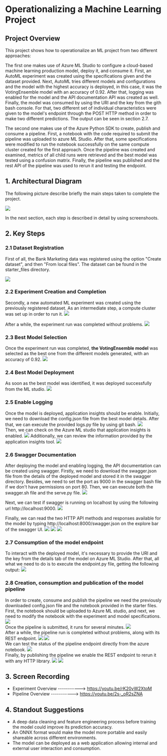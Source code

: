 # Operationalizing a Machine Learning Project

## Project Overview

This project shows how to operationalize an ML project from two different approaches:

 The first one makes use of Azure ML Studio to configure a cloud-based machine learning production model, deploy it, and consume it. First, an AutoML experiment was created using the specifications given and the dataset provided. Next, AutoML tries different models and configurations and the model with the highest accuracy is deployed, in this case, it was the VotingEnsemble model with an accuracy of 0.92. After that, logging was enabled for the model and the API documentation API was created as well. Finally, the model was consumed by using the URI and the key from the gith bash console. For that, two different set of individual characteristics were given to the model's endpoint through the POST HTTP method in order to make two different predictions. The output can be seen in section 2.7. 

The second one makes use of the Azure Python SDK to create, publish and consume a pipeline. First, a notebook with the code required to submit the pipeline was uploaded to azure ML Studio. After that, some specifications were modified to run the notebook successfully on the same compute cluster created for the first approach. Once the pipeline was created and examined, metrics of all child runs were retrieved and the best model was tested using a confusion matrix. Finally, the pipeline was published and the rest API of the pipeline was used to rerun it and testing the endpoint.


## 1. Architectural Diagram

The following picture describe briefly the main steps taken to complete the project.

<img src=".\starter_files\images\project architecture.jpg">

In the next section, each step is described in detail by using screenshoots.


## 2. Key Steps

### 2.1 Dataset Registration

First of all, the Bank Marketing data was registered using the option "Create dataset", and then "From local files". The dataset can be found in the starter_files directory.

<img src=".\starter_files\images\Dataset Registration.jpg">

### 2.2 Experiment Creation and Completion

Secondly, a new automated ML experiment was created using the previously registered dataset. As an intermediate step, a compute cluster was set up in order to run it.
<img src=".\starter_files\images\Compute Cluster.jpg">

After a while, the experiment run was completed without problems.
<img src=".\starter_files\images\Experiment Completed.jpg">

### 2.3 Best Model Selection

Once the experiment run was completed, **the VotingEnsemble model** was selected as the best one from the different models generated, with an accuracy of 0.92.
<img src=".\starter_files\images\Best Model.jpg">

### 2.4 Best Model Deployment

As soon as the best model was identified, it was deployed successfully from the ML studio.
<img src=".\starter_files\images\Successful Deployment.jpg">

### 2.5 Enable Logging

Once the model is deployed, application insights should be enable. Initially, we need to download the config.json file from the best model details. After that, we can execute the provided logs.py file by using git bash.
<img src=".\starter_files\images\Logs File.jpg">
<br>Then, we can check on the Azure ML studio that application insights is enabled.
<img src=".\starter_files\images\Application Insights Enabled.jpg">
Additionally, we can review the information provided by the application insights tool.
<img src=".\starter_files\images\Application Insights Details.jpg">

### 2.6 Swagger Documentation

After deploying the model and enabling logging, the API documentation can be created using swagger. Firstly, we need to download the swagger.json file from the details of the deployed model and stored it in the swagger directory. Besides, we need to set the port as 9000 in the swagger bash file if we don't have permissions on port 80. Then, we can execute both the swagger.sh file and the serve.py file. 
<img src=".\starter_files\images\Swagger and Serve.jpg">

Next, we can test if swagger is running on localhost by using the following url http://localhost:9000.
<img src=".\starter_files\images\Swagger Localhost.jpg">

Finally, we can read the two HTTP API methods and responses available for the model by typing http://localhost:8000/swagger.json on the explore bar of the swagger UI.
<img src=".\starter_files\images\GET Request.jpg">
<img src=".\starter_files\images\Post Request 1.jpg">
<img src=".\starter_files\images\POST Request 2.jpg">

### 2.7 Consumption of the model endpoint
To interact with the deployed model, it's necessary to provide the URI and the key from the details tab of the model on Azure ML Studio. After that, all what we need to do is to execute the endpoint.py file, getting the following output:
<img src=".\starter_files\images\JSON Output.jpg">

### 2.8 Creation, consumption and publication of the model pipeline
In order to create, consume and publish the pipeline we need the previously downloaded config.json file and the notebook provided in the starter files. First, the notebook should be uploaded to Azure ML studio, and next, we need to modify the notebook with the experiment and model specifications.
<img src=".\starter_files\images\Pipeline Run.jpg">
<br> Once the pipeline is submitted, it runs for several minutes. 
<img src=".\starter_files\images\Data and Training.jpg">
<br> After a while, the pipeline run is completed without problems, along with its REST endpoint.
<img src=".\starter_files\images\Pipeline Completed.jpg">
<img src=".\starter_files\images\Pipeline Endpoint.jpg">
<br> We can test the status of the pipeline endpoint directly from the azure notebook.
<img src=".\starter_files\images\Pipeline Endpoint Status.jpg"> 
<br> Finally, by publishing the pipeline we enable the REST endpoint to rerun it with any HTTP library.
<img src=".\starter_files\images\Pipeline Rerun.jpg"> 
<img src=".\starter_files\images\Pipeline Rerun2.jpg"> 


## 3. Screen Recording

- Experiment Overview ----------->  https://youtu.be/rK20vW2XtpM
- Pipeline Overview ----------->  https://youtu.be/2s-_oR2sZNA


## 4. Standout Suggestions
- A deep data cleaning and feature engineering process before training the model could improve its prediction accuracy.
- An ONNX format would make the model more portable and easily shareable across different environments.
- The model can be deployed as a web application allowing internal and external user interaction and consumption.

